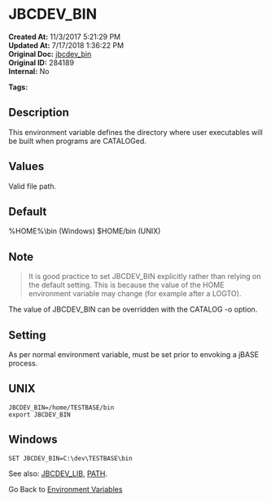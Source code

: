 # JBCDEV_BIN

**Created At:** 11/3/2017 5:21:29 PM  
**Updated At:** 7/17/2018 1:36:22 PM  
**Original Doc:** [jbcdev_bin](https://docs.jbase.com/41717-environment-variables/jbcdev_bin)  
**Original ID:** 284189  
**Internal:** No  

**Tags:**
<badge text='environment variables' vertical='middle' />

## Description

This environment variable defines the directory where user executables will be built when programs are CATALOGed.

## Values

Valid file path.

## Default

%HOME%\bin (Windows)
$HOME/bin (UNIX)

## Note

> It is good practice to set JBCDEV\_BIN explicitly rather than relying on the default setting. This is because the value of the HOME environment variable may change (for example after a LOGTO).

The value of JBCDEV\_BIN can be overridden with the CATALOG -o option.

## Setting

As per normal environment variable, must be set prior to envoking a jBASE process.

## UNIX

```
JBCDEV_BIN=/home/TESTBASE/bin
export JBCDEV_BIN
```

## Windows

```
SET JBCDEV_BIN=C:\dev\TESTBASE\bin
```

See also: [JBCDEV\_LIB](./../jbcdev_lib), [PATH](./../path).

Go Back to [Environment Variables](./../README.md)
